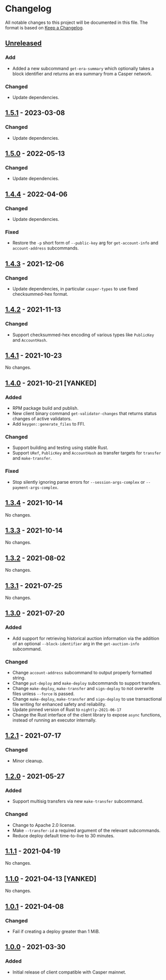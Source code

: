 # Changelog

All notable changes to this project will be documented in this file.  The format is based on [Keep a Changelog].

[comment]: <> (Added:      new features)
[comment]: <> (Changed:    changes in existing functionality)
[comment]: <> (Deprecated: soon-to-be removed features)
[comment]: <> (Removed:    now removed features)
[comment]: <> (Fixed:      any bug fixes)
[comment]: <> (Security:   in case of vulnerabilities)



## [Unreleased]

### Add
* Added a new subcommand `get-era-summary` which optionally takes a block identifier and returns an era summary from a Casper network.

### Changed
* Update dependencies.

## [1.5.1] - 2023-03-08

### Changed
* Update dependencies.



## [1.5.0] - 2022-05-13

### Changed
* Update dependencies.



## [1.4.4] - 2022-04-06

### Changed
* Update dependencies.

### Fixed
* Restore the `-p` short form of `--public-key` arg for `get-account-info` and `account-address` subcommands.



## [1.4.3] - 2021-12-06

### Changed
* Update dependencies, in particular `casper-types` to use fixed checksummed-hex format.



## [1.4.2] - 2021-11-13

### Changed
* Support checksummed-hex encoding of various types like `PublicKey` and `AccountHash`.



## [1.4.1] - 2021-10-23

No changes.



## [1.4.0] - 2021-10-21 [YANKED]

### Added
* RPM package build and publish.
* New client binary command `get-validator-changes` that returns status changes of active validators.
* Add `keygen::generate_files` to FFI.

### Changed
* Support building and testing using stable Rust.
* Support `URef`, `PublicKey` and `AccountHash` as transfer targets for `transfer` and `make-transfer`.

### Fixed
* Stop silently ignoring parse errors for `--session-args-complex` or `--payment-args-complex`.



## [1.3.4] - 2021-10-14

No changes.



## [1.3.3] - 2021-10-14

No changes.



## [1.3.2] - 2021-08-02

No changes.



## [1.3.1] - 2021-07-25

No changes.



## [1.3.0] - 2021-07-20

### Added
* Add support for retrieving historical auction information via the addition of an optional `--block-identifier` arg in the `get-auction-info` subcommand.

### Changed
* Change `account-address` subcommand to output properly formatted string.
* Change `put-deploy` and `make-deploy` subcommands to support transfers.
* Change `make-deploy`, `make-transfer` and `sign-deploy` to not overwrite files unless `--force` is passed.
* Change `make-deploy`, `make-transfer` and `sign-deploy` to use transactional file writing for enhanced safety and reliability.
* Update pinned version of Rust to `nightly-2021-06-17`
* Change the Rust interface of the client library to expose `async` functions, instead of running an executor internally.



## [1.2.1] - 2021-07-17

### Changed
* Minor cleanup.



## [1.2.0] - 2021-05-27

### Added
* Support multisig transfers via new `make-transfer` subcommand.

### Changed
* Change to Apache 2.0 license.
* Make `--transfer-id` a required argument of the relevant subcommands.
* Reduce deploy default time-to-live to 30 minutes.



## [1.1.1] - 2021-04-19

No changes.



## [1.1.0] - 2021-04-13 [YANKED]

No changes.



## [1.0.1] - 2021-04-08

### Changed
* Fail if creating a deploy greater than 1 MiB.



## [1.0.0] - 2021-03-30

### Added
* Initial release of client compatible with Casper mainnet.



[Keep a Changelog]: https://keepachangelog.com/en/1.0.0
[unreleased]: https://github.com/casper-ecosystem/casper-client-rs/compare/v1.5.1...main
[1.5.1]: https://github.com/casper-ecosystem/casper-client-rs/compare/v1.5.0...v1.5.1
[1.5.0]: https://github.com/casper-ecosystem/casper-client-rs/compare/v1.4.4...v1.5.0
[1.4.4]: https://github.com/casper-ecosystem/casper-client-rs/compare/v1.4.3...v1.4.4
[1.4.3]: https://github.com/casper-ecosystem/casper-client-rs/compare/v1.4.2...v1.4.3
[1.4.2]: https://github.com/casper-ecosystem/casper-client-rs/compare/v1.4.1...v1.4.2
[1.4.1]: https://github.com/casper-ecosystem/casper-client-rs/compare/v1.4.0...v1.4.1
[1.4.0]: https://github.com/casper-ecosystem/casper-client-rs/compare/v1.3.4...v1.4.0
[1.3.4]: https://github.com/casper-ecosystem/casper-client-rs/compare/v1.3.3...v1.3.4
[1.3.3]: https://github.com/casper-ecosystem/casper-client-rs/compare/v1.3.2...v1.3.3
[1.3.2]: https://github.com/casper-ecosystem/casper-client-rs/compare/v1.3.1...v1.3.2
[1.3.1]: https://github.com/casper-ecosystem/casper-client-rs/compare/v1.3.0...v1.3.1
[1.3.0]: https://github.com/casper-ecosystem/casper-client-rs/compare/v1.2.1...v1.3.0
[1.2.1]: https://github.com/casper-ecosystem/casper-client-rs/compare/v1.2.0...v1.2.1
[1.2.0]: https://github.com/casper-ecosystem/casper-client-rs/compare/v1.1.1...v1.2.0
[1.1.1]: https://github.com/casper-ecosystem/casper-client-rs/compare/v1.1.0...v1.1.1
[1.1.0]: https://github.com/casper-ecosystem/casper-client-rs/compare/v1.0.1...v1.1.0
[1.0.1]: https://github.com/casper-ecosystem/casper-client-rs/compare/v1.0.0...v1.0.1
[1.0.0]: https://github.com/casper-ecosystem/casper-client-rs/tree/v1.0.0
